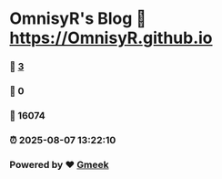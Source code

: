 # OmnisyR's Blog :link: https://OmnisyR.github.io 
### :page_facing_up: [3](https://OmnisyR.github.io/tag.html) 
### :speech_balloon: 0 
### :hibiscus: 16074 
### :alarm_clock: 2025-08-07 13:22:10 
### Powered by :heart: [Gmeek](https://github.com/Meekdai/Gmeek)
